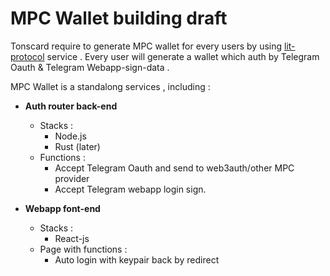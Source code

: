 # MPC Wallet building draft

Tonscard require to generate MPC wallet for every users by using [lit-protocol](https://www.litprotocol.com/) service . Every user will generate a wallet which auth by Telegram Oauth & Telegram Webapp-sign-data .

MPC Wallet is a standalong services , including :

- **Auth router back-end**
    - Stacks : 
        - Node.js
        - Rust (later)
    - Functions :
        - Accept Telegram Oauth and send to web3auth/other MPC provider
        - Accept Telegram webapp login sign.
    
-  **Webapp font-end**
    - Stacks :
        - React-js
    - Page with functions :
        - Auto login with keypair back by redirect
